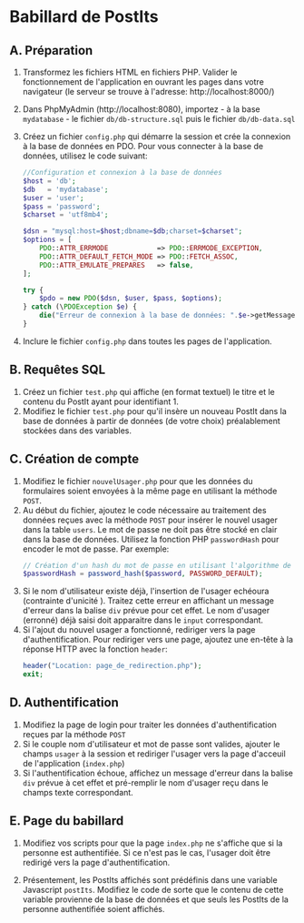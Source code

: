 # Babillard de PostIts

## A. Préparation

1. Transformez les fichiers HTML en fichiers PHP. Valider le fonctionnement de l'application en ouvrant les pages dans votre navigateur (le serveur se trouve à l'adresse: http://localhost:8000/)
2. Dans PhpMyAdmin (http://localhost:8080), importez - à la base `mydatabase` - le fichier `db/db-structure.sql` puis le fichier `db/db-data.sql`
3. Créez un fichier `config.php` qui démarre la session et crée la connexion à la base de données en PDO. Pour vous connecter à la base de données, utilisez le code suivant:

   ```php
   //Configuration et connexion à la base de données
   $host = 'db';
   $db   = 'mydatabase';
   $user = 'user';
   $pass = 'password';
   $charset = 'utf8mb4';

   $dsn = "mysql:host=$host;dbname=$db;charset=$charset";
   $options = [
       PDO::ATTR_ERRMODE            => PDO::ERRMODE_EXCEPTION,
       PDO::ATTR_DEFAULT_FETCH_MODE => PDO::FETCH_ASSOC,
       PDO::ATTR_EMULATE_PREPARES   => false,
   ];

   try {
       $pdo = new PDO($dsn, $user, $pass, $options);
   } catch (\PDOException $e) {
       die("Erreur de connexion à la base de données: ".$e->getMessage());
   }
   ```

4. Inclure le fichier `config.php` dans toutes les pages de l'application.

## B. Requêtes SQL

1. Créez un fichier `test.php` qui affiche (en format textuel) le titre et le contenu du PostIt ayant pour identifiant 1.
2. Modifiez le fichier `test.php` pour qu'il insère un nouveau PostIt dans la base de données à partir de données (de votre choix) préalablement stockées dans des variables.

## C. Création de compte

1. Modifiez le fichier `nouvelUsager.php` pour que les données du formulaires soient envoyées à la même page en utilisant la méthode `POST`.
2. Au début du fichier, ajoutez le code nécessaire au traitement des données reçues avec la méthode `POST` pour insérer le nouvel usager dans la table `users`. Le mot de passe ne doit pas être stocké en clair dans la base de données. Utilisez la fonction PHP `passwordHash` pour encoder le mot de passe. Par exemple:
   ```php
   // Création d'un hash du mot de passe en utilisant l'algorithme de hachage par défaut
   $passwordHash = password_hash($password, PASSWORD_DEFAULT);
   ```
3. Si le nom d'utilisateur existe déjà, l'insertion de l'usager echéoura (contrainte d'unicité ). Traitez cette erreur en affichant un message d'erreur dans la balise `div` prévue pour cet effet. Le nom d'usager (erronné) déjà saisi doit apparaitre dans le `input` correspondant.
4. Si l'ajout du nouvel usager a fonctionné, rediriger vers la page d'authentification. Pour rediriger vers une page, ajoutez une en-tête à la réponse HTTP avec la fonction `header`:
   ```php
   header("Location: page_de_redirection.php");
   exit;
   ```

## D. Authentification

1. Modifiez la page de login pour traiter les données d'authentification reçues par la méthode `POST`
2. Si le couple nom d'utilisateur et mot de passe sont valides, ajouter le champs `usager` à la session et rediriger l'usager vers la page d'acceuil de l'application (`index.php`)
3. Si l'authentification échoue, affichez un message d'erreur dans la balise `div` prévue à cet effet et pré-remplir le nom d'usager reçu dans le champs texte correspondant.

## E. Page du babillard

1. Modifiez vos scripts pour que la page `index.php` ne s'affiche que si la personne est authentifiée. Si ce n'est pas le cas, l'usager doit être redirigé vers la page d'authentification.

2. Présentement, les PostIts affichés sont prédéfinis dans une variable Javascript `postIts`. Modifiez le code de sorte que le contenu de cette variable provienne de la base de données et que seuls les PostIts de la personne authentifiée soient affichés.
